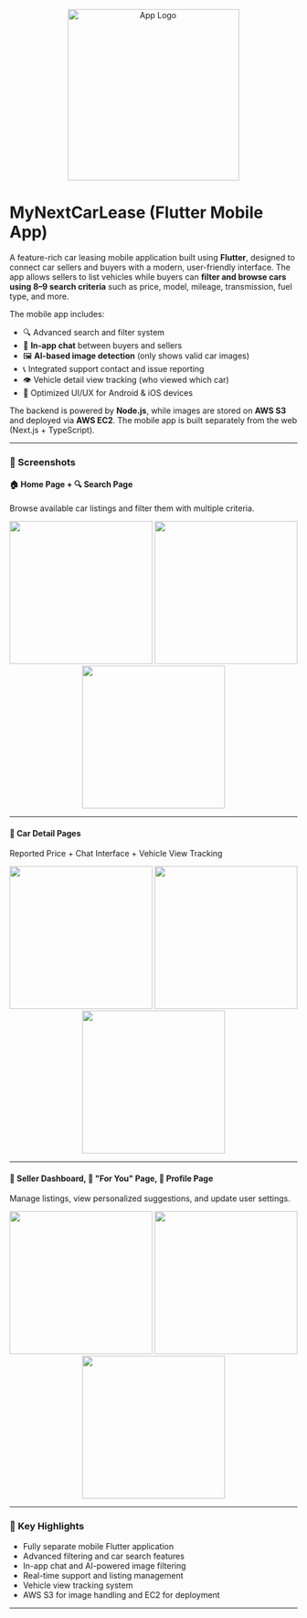 <p align="center">
  <img src="screenshots/black_logo.png" width="300" alt="App Logo" />
</p>

# MyNextCarLease (Flutter Mobile App)

A feature-rich car leasing mobile application built using **Flutter**, designed to connect car sellers and buyers with a modern, user-friendly interface. The app allows sellers to list vehicles while buyers can **filter and browse cars using 8–9 search criteria** such as price, model, mileage, transmission, fuel type, and more.

The mobile app includes:

- 🔍 Advanced search and filter system  
- 💬 **In-app chat** between buyers and sellers  
- 🖼️ **AI-based image detection** (only shows valid car images)  
- 📞 Integrated support contact and issue reporting  
- 👁️ Vehicle detail view tracking (who viewed which car)  
- 📱 Optimized UI/UX for Android & iOS devices  

The backend is powered by **Node.js**, while images are stored on **AWS S3** and deployed via **AWS EC2**. The mobile app is built separately from the web (Next.js + TypeScript).

---

### 📸 Screenshots

#### 🏠 Home Page + 🔍 Search Page  
Browse available car listings and filter them with multiple criteria.

<p align="center">
  <img src="screenshots/img1.png" width="250" />
  <img src="screenshots/img11.png" width="250" />
  <img src="screenshots/img10.png" width="250" />

</p>

---

#### 📄 Car Detail Pages  
Reported Price + Chat Interface + Vehicle View Tracking

<p align="center">
  <img src="screenshots/img2.png" width="250" />
  <img src="screenshots/img9.png" width="250" />
  <img src="screenshots/img12.png" width="250" />
</p>

---

#### 🧑 Seller Dashboard, 🎯 "For You" Page, 👤 Profile Page  
Manage listings, view personalized suggestions, and update user settings.

<p align="center">
  <img src="screenshots/img7.png" width="250" />
  <img src="screenshots/img4.png" width="250" />
  <img src="screenshots/img13.png" width="250" />
</p>

---

### 🚀 Key Highlights

- Fully separate mobile Flutter application
- Advanced filtering and car search features
- In-app chat and AI-powered image filtering
- Real-time support and listing management
- Vehicle view tracking system
- AWS S3 for image handling and EC2 for deployment

---

